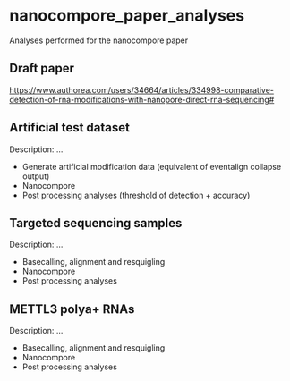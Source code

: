 # nanocompore_paper_analyses
Analyses performed for the nanocompore paper

## Draft paper

https://www.authorea.com/users/34664/articles/334998-comparative-detection-of-rna-modifications-with-nanopore-direct-rna-sequencing#

## Artificial test dataset

Description: ...

* Generate artificial modification data (equivalent of eventalign collapse output)
* Nanocompore
* Post processing analyses (threshold of detection + accuracy)

## Targeted sequencing samples

Description: ...

* Basecalling, alignment and resquigling
* Nanocompore
* Post processing analyses

## METTL3 polya+ RNAs

Description: ...

* Basecalling, alignment and resquigling
* Nanocompore
* Post processing analyses
